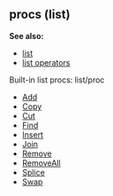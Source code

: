 ## procs (list)
**See also:**
*   [list](/ref/list.md) 
*   [list operators](/ref/list/operators.md) 


Built-in list procs:
list/proc
*   [Add](/ref/list/proc/Add.md) 
*   [Copy](/ref/list/proc/Copy.md) 
*   [Cut](/ref/list/proc/Cut.md) 
*   [Find](/ref/list/proc/Find.md) 
*   [Insert](/ref/list/proc/Insert.md) 
*   [Join](/ref/list/proc/Join.md) 
*   [Remove](/ref/list/proc/Remove.md) 
*   [RemoveAll](/ref/list/proc/RemoveAll.md) 
*   [Splice](/ref/list/proc/Splice.md) 
*   [Swap](/ref/list/proc/Swap.md) 